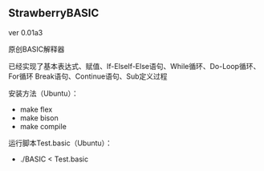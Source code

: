 ## **StrawberryBASIC**
ver 0.01a3

原创BASIC解释器

已经实现了基本表达式、赋值、If-ElseIf-Else语句、While循环、Do-Loop循环、For循环
Break语句、Continue语句、Sub定义过程


安装方法（Ubuntu）：

- make flex
- make bison
- make compile

运行脚本Test.basic（Ubuntu）：

- ./BASIC < Test.basic

